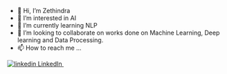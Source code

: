 - 👋 Hi, I’m Zethindra
- 👀 I’m interested in AI
- 🌱 I’m currently learning NLP
- 💞️ I’m looking to collaborate on works done on Machine Learning, Deep learning and Data Processing. 
- 📫 How to reach me ...
<p>
  <a href="https://www.linkedin.com/in/zethindra-mekala-255040223" rel="nofollow noreferrer">
    <img src="https://i.stack.imgur.com/gVE0j.png" alt="linkedin"> LinkedIn
  </a> &nbsp; 
</p>
<!---
zethu999/zethu999 is a ✨ special ✨ repository because its `README.md` (this file) appears on your GitHub profile.
You can click the Preview link to take a look at your changes.
--->
